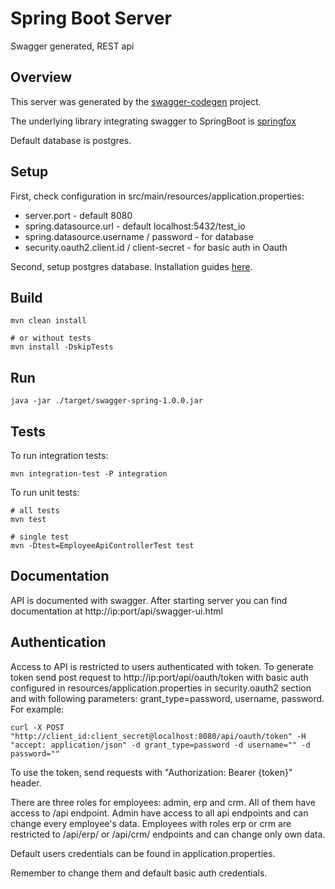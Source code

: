 # Spring Boot Server

Swagger generated, REST api

## Overview

This server was generated by the [swagger-codegen](https://github.com/swagger-api/swagger-codegen) project.  

The underlying library integrating swagger to SpringBoot is [springfox](https://github.com/springfox/springfox)  

Default database is postgres.


## Setup

First, check configuration in src/main/resources/application.properties:

* server.port - default 8080
* spring.datasource.url - default localhost:5432/test_io
* spring.datasource.username / password - for database
* security.oauth2.client.id / client-secret - for basic auth in Oauth

Second, setup postgres database. Installation guides [here](https://wiki.postgresql.org/wiki/Detailed_installation_guides).

## Build

```
mvn clean install

# or without tests
mvn install -DskipTests
```

## Run

```
java -jar ./target/swagger-spring-1.0.0.jar
```

## Tests

To run integration tests:

```
mvn integration-test -P integration
```

To run unit tests:

```
# all tests
mvn test

# single test
mvn -Dtest=EmployeeApiControllerTest test
```

## Documentation

API is documented with swagger. After starting server you can find documentation at http://ip:port/api/swagger-ui.html


## Authentication

Access to API is restricted to users authenticated with token. To generate token send post request to http://ip:port/api/oauth/token with basic auth configured in resources/application.properties in security.oauth2 section and with following parameters: grant_type=password, username, password. For example:

```
curl -X POST "http://client_id:client_secret@localhost:8080/api/oauth/token" -H "accept: application/json" -d grant_type=password -d username="" -d password=""
```

To use the token, send requests with "Authorization: Bearer {token}" header.

There are three roles for employees: admin, erp and crm. All of them have access to /api endpoint. Admin have access to all api endpoints and can change every employee's data. Employees with roles erp or crm are restricted to /api/erp/ or /api/crm/ endpoints and can change only own data.

Default users credentials can be found in application.properties.

Remember to change them and default basic auth credentials.
